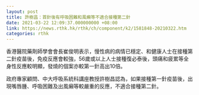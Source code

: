 ```yaml
---
layout: post
title: 許樹昌：首針後有呼吸困難和風癩等不適合接種第二針
date: 2021-03-22 12:09:37.000000000 +08:00
link: https://news.rthk.hk/rthk/ch/component/k2/1581848-20210322.htm
categories: rthk
---
```


香港醫院藥劑師學會會長崔俊明表示，慢性病的病情已穩定、和健康人士在接種第二針疫苗後，免疫反應會較強，56歲或以上人士接種復必泰後，頭痛和疲累等全身性反應較明顯，發燒的個案亦較第一針高出10倍。

政府專家顧問、中大呼吸系統科講座教授許樹昌認為，如果接種第一針疫苗後，出現嘴唇腫、呼吸困難及出風癩等較嚴重的反應，不適合接種第二針。

